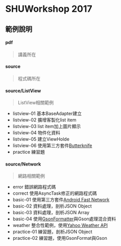 # SHUWorkshop 2017

## 範例說明

#### pdf 
>講義所在 
#### source 
>程式碼所在

#### source/ListView
>ListView相關範例

* listview-01 基本BaseAdapter建立
* listview-02 擴增客製化list item
* listview-03 list item加上圖片顯示
* listview-04 物件化資料
* listview-05 建立ViewHolde
* listview-06 使用第三方套件[Butterknife](http://jakewharton.github.io/butterknife/)
* practice 練習題

#### source/Network
>網路相關範例

* error 錯誤網路程式碼
* correct 使用AsyncTask修正的網路程式碼
* basic-01 使用第三方套件[Android Fast Network](https://github.com/amitshekhariitbhu/Fast-Android-Networking)
* basic-02 資料處理，剖析JSON Object
* basic-03 資料處理，剖析JSON Array
* basic-04 使用[GsonFormatter](https://plugins.jetbrains.com/plugin/7654-gsonformat)與Gson處理混合資料
* weather 整合性範例，使用[Yahoo Weather API](https://developer.yahoo.com/weather/)
* practice-01 練習題，剖析JSON Object
* practice-02 練習題，使用GsonFormat與Gson
 

